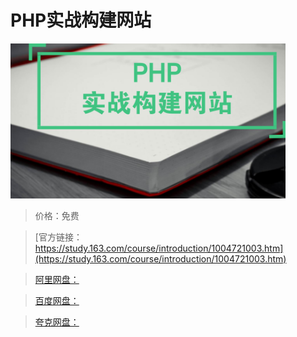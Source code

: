 # PHP实战构建网站

![img](../../../assets/study163/free/2E6550E6D176239F4A318F4F2A1B5D3F.png)

> 价格：免费

> [官方链接：https://study.163.com/course/introduction/1004721003.htm](https://study.163.com/course/introduction/1004721003.htm)

> [阿里网盘：]()

> [百度网盘：]()

> [夸克网盘：]()
